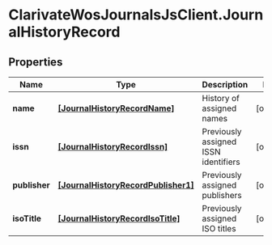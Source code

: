 # ClarivateWosJournalsJsClient.JournalHistoryRecord

## Properties

Name | Type | Description | Notes
------------ | ------------- | ------------- | -------------
**name** | [**[JournalHistoryRecordName]**](JournalHistoryRecordName.md) | History of assigned names | [optional] 
**issn** | [**[JournalHistoryRecordIssn]**](JournalHistoryRecordIssn.md) | Previously assigned ISSN identifiers | [optional] 
**publisher** | [**[JournalHistoryRecordPublisher1]**](JournalHistoryRecordPublisher1.md) | Previously assigned publishers | [optional] 
**isoTitle** | [**[JournalHistoryRecordIsoTitle]**](JournalHistoryRecordIsoTitle.md) | Previously assigned ISO titles | [optional] 


